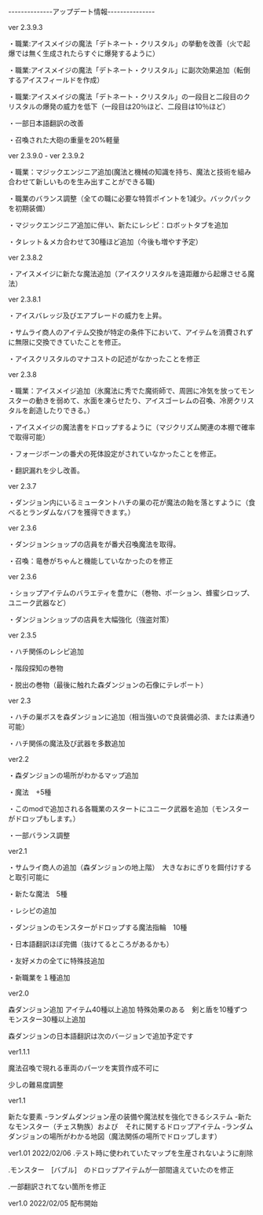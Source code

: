 --------------アップデート情報---------------



ver 2.3.9.3


・職業:アイスメイジの魔法「デトネート・クリスタル」の挙動を改善（火で起爆では無く生成されたらすぐに爆発するように）

・職業:アイスメイジの魔法「デトネート・クリスタル」に副次効果追加（転倒するアイスフィールドを作成）

・職業:アイスメイジの魔法「デトネート・クリスタル」の一段目と二段目のクリスタルの爆発の威力を低下（一段目は20％ほど、二段目は10％ほど）

・一部日本語翻訳の改善

・召喚された大砲の重量を20%軽量


ver 2.3.9.0 - ver 2.3.9.2


・職業：マジックエンジニア追加(魔法と機械の知識を持ち、魔法と技術を組み合わせて新しいものを生み出すことができる職)

・職業のバランス調整（全ての職に必要な特質ポイントを1減少。バックパックを初期装備）

・マジックエンジニア追加に伴い、新たにレシピ：ロボットタブを追加

・タレット＆メカ合わせて30種ほど追加（今後も増やす予定）


ver 2.3.8.2


・アイスメイジに新たな魔法追加（アイスクリスタルを遠距離から起爆させる魔法）


ver 2.3.8.1


・アイスバレッジ及びエアブレードの威力を上昇。

・サムライ商人のアイテム交換が特定の条件下において、アイテムを消費されずに無限に交換できていたことを修正。

・アイスクリスタルのマナコストの記述がなかったことを修正


ver 2.3.8


・職業：アイスメイジ追加（氷魔法に秀でた魔術師で、周囲に冷気を放ってモンスターの動きを弱めて、水面を凍らせたり、アイスゴーレムの召喚、冷房クリスタルを創造したりできる。）

・アイスメイジの魔法書をドロップするように（マジクリズム関連の本棚で確率で取得可能）

・フォージボーンの番犬の死体設定がされていなかったことを修正。

・翻訳漏れを少し改善。


ver 2.3.7


・ダンジョン内にいるミュータントハチの巣の花が魔法の飴を落とすように（食べるとランダムなバフを獲得できます。）


ver 2.3.6


・ダンジョンショップの店員をが番犬召喚魔法を取得。

・召喚：竜巻がちゃんと機能していなかったのを修正


ver 2.3.6


・ショップアイテムのバラエティを豊かに（巻物、ポーション、蜂蜜シロップ、ユニーク武器など）


・ダンジョンショップの店員を大幅強化（強盗対策）


ver 2.3.5


・ハチ関係のレシピ追加

・階段探知の巻物

・脱出の巻物（最後に触れた森ダンジョンの石像にテレポート）

ver 2.3


・ハチの巣ボスを森ダンジョンに追加（相当強いので良装備必須、または素通り可能）

・ハチ関係の魔法及び武器を多数追加


ver2.2

・森ダンジョンの場所がわかるマップ追加

・魔法　+5種

・このmodで追加される各職業のスタートにユニーク武器を追加（モンスターがドロップもします。）

・一部バランス調整

ver2.1

・サムライ商人の追加（森ダンジョンの地上階）　大きなおにぎりを餌付けすると取引可能に

・新たな魔法　5種

・レシピの追加

・ダンジョンのモンスターがドロップする魔法指輪　10種

・日本語翻訳ほぼ完備（抜けてるところがあるかも）

・友好メカの全てに特殊技追加

・新職業を１種追加

ver2.0

森ダンジョン追加
アイテム40種以上追加
特殊効果のある　剣と盾を10種ずつ
モンスター30種以上追加

森ダンジョンの日本語翻訳は次のバージョンで追加予定です

ver1.1.1

魔法召喚で現れる車両のパーツを実質作成不可に

少しの難易度調整


ver1.1

新たな要素
-ランダムダンジョン産の装備や魔法杖を強化できるシステム
-新たなモンスター（チェス駒族）および　それに関するドロップアイテム
-ランダムダンジョンの場所がわかる地図（魔法関係の場所でドロップします）

ver1.01 2022/02/06 .テスト時に使われていたマップを生産されないように削除

.モンスター　[バブル]　のドロップアイテムが一部間違えていたのを修正

.一部翻訳されてない箇所を修正

ver1.0 2022/02/05 配布開始
